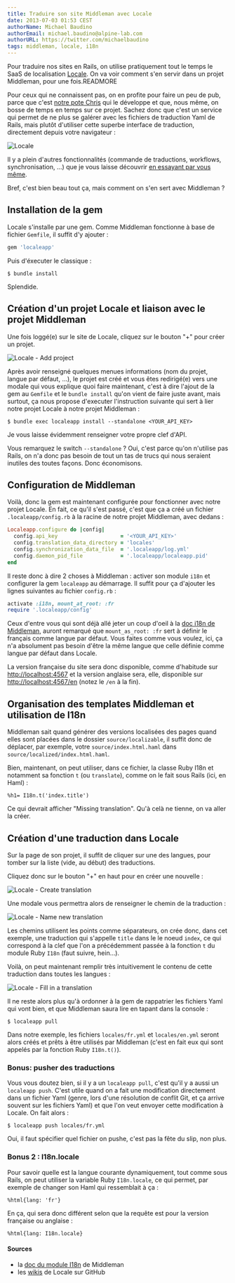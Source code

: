 ```yaml
---
title: Traduire son site Middleman avec Locale
date: 2013-07-03 01:53 CEST
authorName: Michael Baudino
authorEmail: michael.baudino@alpine-lab.com
authorURL: https://twitter.com/michaelbaudino
tags: middleman, locale, i18n
---
```


Pour traduire nos sites en Rails, on utilise pratiquement tout le temps le SaaS de localisation [Locale](http://www.localeapp.com). On va voir comment s'en servir dans un projet Middleman, pour une fois.READMORE

Pour ceux qui ne connaissent pas, on en profite pour faire un peu de pub, parce que c'est [notre pote Chris](https://github.com/tigrish) qui le développe et que, nous même, on bosse de temps en temps sur ce projet. Sachez donc que c'est un service qui permet de ne plus se galérer avec les fichiers de traduction Yaml de Rails, mais plutôt d'utiliser cette superbe interface de traduction, directement depuis votre navigateur :

![Locale](blog/locale-01-interface.png "Locale")

Il y a plein d'autres fonctionnalités (commande de traductions, workflows, synchronisation, ...) que je vous laisse découvrir [en essayant par vous même](http://www.localeapp.com/users/sign_up).

Bref, c'est bien beau tout ça, mais comment on s'en sert avec Middleman ?


## Installation de la gem

Locale s'installe par une gem. Comme Middleman fonctionne à base de fichier `Gemfile`, il suffit d'y ajouter :

```ruby
gem 'localeapp'
```

Puis d'éxecuter le classique :

```shell
$ bundle install
```

Splendide.


## Création d'un projet Locale et liaison avec le projet Middleman

Une fois loggé(e) sur le site de Locale, cliquez sur le bouton "+" pour créer un projet.

![Locale - Add project](blog/locale-02-add-project.png "Locale - Add project")

Après avoir renseigné quelques menues informations (nom du projet, langue par défaut, ...), le projet est créé et vous êtes redirigé(e) vers une modale qui vous explique quoi faire maintenant, c'est à dire l'ajout de la gem au `Gemfile` et le `bundle install` qu'on vient de faire juste avant, mais surtout, ça nous propose d'executer l'instruction suivante qui sert à lier notre projet Locale à notre projet Middleman :

```shell
$ bundle exec localeapp install --standalone <YOUR_API_KEY>
```

Je vous laisse évidemment renseigner votre propre clef d'API.

Vous remarquez le switch `--standalone` ? Oui, c'est parce qu'on n'utilise pas Rails, on n'a donc pas besoin de tout un tas de trucs qui nous seraient inutiles des toutes façons. Donc économisons.


## Configuration de Middleman

Voilà, donc la gem est maintenant configurée pour fonctionner avec notre projet Locale. En fait, ce qu'il s'est passé, c'est que ça a créé un fichier `.localeapp/config.rb` à la racine de notre projet Middleman, avec dedans :

```ruby
Localeapp.configure do |config|
  config.api_key                    = '<YOUR_API_KEY>'
  config.translation_data_directory = 'locales'
  config.synchronization_data_file  = '.localeapp/log.yml'
  config.daemon_pid_file            = '.localeapp/localeapp.pid'
end
```

Il reste donc à dire 2 choses à Middleman : activer son module `i18n` et configurer la gem `localeapp` au démarrage. Il suffit pour ça d'ajouter les lignes suivantes au fichier `config.rb` :

```ruby
activate :i18n, mount_at_root: :fr
require '.localeapp/config'
```

Ceux d'entre vous qui sont déjà allé jeter un coup d'oeil à la [doc i18n de Middleman](http://middlemanapp.com/advanced/localization/), auront remarqué que `mount_as_root: :fr` sert à définir le français comme langue par défaut. Vous faites comme vous voulez, ici, ça n'a absolument pas besoin d'être la même langue que celle définie comme langue par défaut dans Locale.

La version française du site sera donc disponible, comme d'habitude sur [http://localhost:4567](http://localhost:4567/en) et la version anglaise sera, elle, disponible sur [http://localhost:4567/en](http://localhost:4567/en) (notez le `/en` à la fin).

## Organisation des templates Middleman et utilisation de I18n

Middleman sait quand générer des versions localisées des pages quand elles sont placées dans le dossier `source/localizable`, il suffit donc de déplacer, par exemple, votre `source/index.html.haml` dans `source/localized/index.html.haml`.

Bien, maintenant, on peut utiliser, dans ce fichier, la classe Ruby I18n et notamment sa fonction `t` (ou `translate`), comme on le fait sous Rails (ici, en Haml) :

```haml
%h1= I18n.t('index.title')
```

Ce qui devrait afficher "Missing translation". Qu'à celà ne tienne, on va aller la créer.

## Création d'une traduction dans Locale

Sur la page de son projet, il suffit de cliquer sur une des langues, pour tomber sur la liste (vide, au début) des traductions.

Cliquez donc sur le bouton "+" en haut pour en créer une nouvelle :

![Locale - Create translation](blog/locale-03-create-translation.png "Locale - Create translation")

Une modale vous permettra alors de renseigner le chemin de la traduction :

![Locale - Name new translation](blog/locale-04-create-translation-modal.png "Locale - Name new translation")

Les chemins utilisent les points comme séparateurs, on crée donc, dans cet exemple, une traduction qui s'appelle `title` dans le le noeud `index`, ce qui correspond à la clef que l'on a précédemment passée à la fonction `t` du module Ruby `I18n` (faut suivre, hein...).

Voilà, on peut maintenant remplir très intuitivement le contenu de cette traduction dans toutes les langues :

![Locale - Fill in a translation](blog/locale-05-fill-translation.png "Locale - Fill in a translation")

Il ne reste alors plus qu'à ordonner à la gem de rappatrier les fichiers Yaml qui vont bien, et que Middleman saura lire en tapant dans la console :

```shell
$ localeapp pull
```

Dans notre exemple, les fichiers `locales/fr.yml` et `locales/en.yml` seront alors créés et prêts à être utilisés par Middleman (c'est en fait eux qui sont appelés par la fonction Ruby `I18n.t()`).

### Bonus: pusher des traductions

Vous vous doutez bien, si il y a un `localeapp pull`, c'est qu'il y a aussi un `localeapp push`. C'est utile quand on a fait une modification directement dans un fichier Yaml (genre, lors d'une résolution de conflit Git, et ça arrive souvent sur les fichiers Yaml) et que l'on veut envoyer cette modification à Locale. On fait alors :

```shell
$ localeapp push locales/fr.yml
```

Oui, il faut spécifier quel fichier on pushe, c'est pas la fête du slip, non plus.

### Bonus 2 : I18n.locale

Pour savoir quelle est la langue courante dynamiquement, tout comme sous Rails, on peut utiliser la variable Ruby `I18n.locale`, ce qui permet, par exemple de changer son Haml qui ressemblait à ça :

```haml
%html{lang: 'fr'}
```

En ça, qui sera donc différent selon que la requête est pour la version française ou anglaise :

```haml
%html{lang: I18n.locale}
```

#### Sources

* la [doc du module I18n](http://middlemanapp.com/advanced/localization/) de Middleman
* les [wikis](https://github.com/Locale/localeapp/wiki) de Locale sur GitHub
